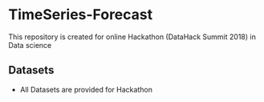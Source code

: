 # TimeSeries-Forecast
This repository is created for online Hackathon (DataHack Summit 2018) in Data science 

## Datasets
- All Datasets are provided for Hackathon
 
